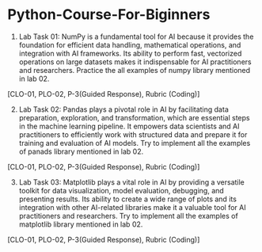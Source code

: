 # Python-Course-For-Biginners

1.	Lab Task 01: NumPy is a fundamental tool for AI because it provides the foundation for efficient data handling, mathematical operations, and integration with AI frameworks. Its ability to perform fast, vectorized operations on large datasets makes it indispensable for AI practitioners and researchers.
Practice the all examples of numpy library mentioned in lab 02.

[CLO-01, PLO-02, P-3(Guided Response), Rubric (Coding)]

2.	Lab Task 02: Pandas plays a pivotal role in AI by facilitating data preparation, exploration, and transformation, which are essential steps in the machine learning pipeline. It empowers data scientists and AI practitioners to efficiently work with structured data and prepare it for training and evaluation of AI models.
Try to implement all the examples of panads library mentioned in lab 02. 

[CLO-01, PLO-02, P-3(Guided Response), Rubric (Coding)]

3.	Lab Task 03: Matplotlib plays a vital role in AI by providing a versatile toolkit for data visualization, model evaluation, debugging, and presenting results. Its ability to create a wide range of plots and its integration with other AI-related libraries make it a valuable tool for AI practitioners and researchers.
Try to implement all the examples of matplotlib library mentioned in lab 02. 

[CLO-01, PLO-02, P-3(Guided Response), Rubric (Coding)]
